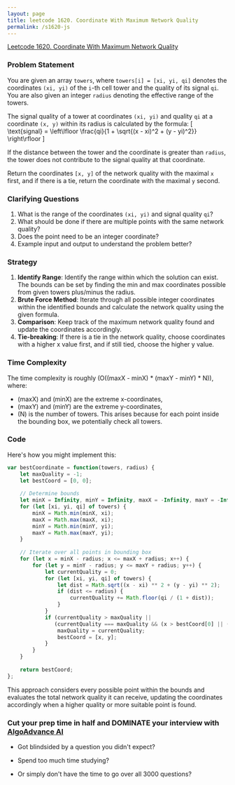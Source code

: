 ```yaml
---
layout: page
title: leetcode 1620. Coordinate With Maximum Network Quality
permalink: /s1620-js
---
```

[Leetcode 1620. Coordinate With Maximum Network Quality](https://algoadvance.github.io/algoadvance/l1620)
### Problem Statement
You are given an array `towers`, where `towers[i] = [xi, yi, qi]` denotes the coordinates `(xi, yi)` of the `i`-th cell tower and the quality of its signal `qi`. You are also given an integer `radius` denoting the effective range of the towers.

The signal quality of a tower at coordinates `(xi, yi)` and quality `qi` at a coordinate `(x, y)` within its radius is calculated by the formula:
\[ \text{signal} = \left\lfloor \frac{qi}{1 + \sqrt{(x - xi)^2 + (y - yi)^2}} \right\rfloor \]

If the distance between the tower and the coordinate is greater than `radius`, the tower does not contribute to the signal quality at that coordinate.

Return the coordinates `[x, y]` of the network quality with the maximal `x` first, and if there is a tie, return the coordinate with the maximal `y` second.

### Clarifying Questions
1. What is the range of the coordinates `(xi, yi)` and signal quality `qi`?
2. What should be done if there are multiple points with the same network quality?
3. Does the point need to be an integer coordinate?
4. Example input and output to understand the problem better?

### Strategy
1. **Identify Range**: Identify the range within which the solution can exist. The bounds can be set by finding the min and max coordinates possible from given towers plus/minus the radius.
2. **Brute Force Method**: Iterate through all possible integer coordinates within the identified bounds and calculate the network quality using the given formula.
3. **Comparison**: Keep track of the maximum network quality found and update the coordinates accordingly.
4. **Tie-breaking**: If there is a tie in the network quality, choose coordinates with a higher x value first, and if still tied, choose the higher y value.

### Time Complexity
The time complexity is roughly \(O((maxX - minX) * (maxY - minY) * N)\), where:
- \(maxX\) and \(minX\) are the extreme x-coordinates,
- \(maxY\) and \(minY\) are the extreme y-coordinates,
- \(N\) is the number of towers.
This arises because for each point inside the bounding box, we potentially check all towers.

### Code
Here's how you might implement this:

```javascript
var bestCoordinate = function(towers, radius) {
    let maxQuality = -1;
    let bestCoord = [0, 0];
    
    // Determine bounds
    let minX = Infinity, minY = Infinity, maxX = -Infinity, maxY = -Infinity;
    for (let [xi, yi, qi] of towers) {
        minX = Math.min(minX, xi);
        maxX = Math.max(maxX, xi);
        minY = Math.min(minY, yi);
        maxY = Math.max(maxY, yi);
    }
    
    // Iterate over all points in bounding box
    for (let x = minX - radius; x <= maxX + radius; x++) {
        for (let y = minY - radius; y <= maxY + radius; y++) {
            let currentQuality = 0;
            for (let [xi, yi, qi] of towers) {
                let dist = Math.sqrt((x - xi) ** 2 + (y - yi) ** 2);
                if (dist <= radius) {
                    currentQuality += Math.floor(qi / (1 + dist));
                }
            }
            if (currentQuality > maxQuality || 
               (currentQuality === maxQuality && (x > bestCoord[0] || (x === bestCoord[0] && y > bestCoord[1])))) {
                maxQuality = currentQuality;
                bestCoord = [x, y];
            }
        }
    }
    
    return bestCoord;
};
```

This approach considers every possible point within the bounds and evaluates the total network quality it can receive, updating the coordinates accordingly when a higher quality or more suitable point is found.


### Cut your prep time in half and DOMINATE your interview with [AlgoAdvance AI](https://algoAdvance.com)

- Got blindsided by a question you didn't expect?

- Spend too much time studying?

- Or simply don't have the time to go over all 3000 questions?

